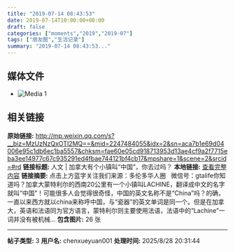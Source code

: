 ```yaml
---
title: "2019-07-14 08:43:53"
date: 2019-07-14T10:00:00+08:00
draft: false
categories: ["moments","2019","2019-07"]
tags: ["朋友圈","生活记录"]
summary: "2019-07-14 08:43:53..."
---
```


## 媒体文件

- ![Media 1](/Moments/photos/2019-07-14/201907140843530.jpg)

## 相关链接

**原始链接:** http://mp.weixin.qq.com/s?__biz=MzUzNzQxOTI2MQ==&mid=2247484055&idx=2&sn=aca7b1e69d04006e95c1db6ec1ba5557&chksm=fae60e05cd918713953d13ae4cf9a2f7715eba3ee14977c67c935291ed4fbae744121bf4cb17&mpshare=1&scene=2&srcid=#rd
**链接标题:** 人文 | 加拿大有个小镇叫“中国”，你去过吗？
**本地链接:** [查看完整内容](/link_content/2019/07/2019-07-14/link_content/)
**链接摘要:** 点击上方蓝字关注我们来源：多伦多华人圈   微信号：gtalife你知道吗？加拿大蒙特利尔的西南20公里有一个小镇叫LACHINE，翻译成中文的名字就叫“中国”！可能很多人会觉得很奇怪，中国的英文名称不是“China”吗？的确，一直以来西方就以china来称呼中国，与“瓷器”的英文单词是同一个。但是在加拿大，英语和法语同为官方语言，蒙特利尔则主要使用法语，法语中的“Lachine”一词并没有被机械...
**包含图片:** 26 张

---

**帖子类型:** 3
**用户名:** chenxueyuan001
**处理时间:** 2025/8/28 20:31:44